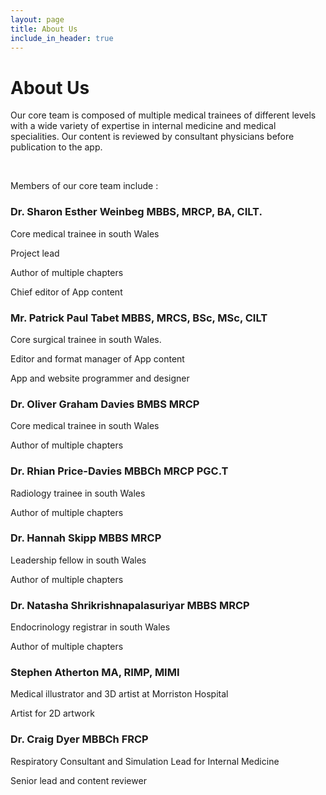 ```yaml
---
layout: page
title: About Us
include_in_header: true
---
```


# About Us
Our core team is composed of multiple medical trainees of different levels with a wide variety of expertise in internal medicine and medical specialities.
Our content is reviewed by consultant physicians before publication to the app.

<br>

Members of our core team include :
 
###  Dr. Sharon Esther Weinbeg MBBS, MRCP, BA, CILT.
Core medical trainee in south Wales

Project lead

Author of multiple chapters

Chief editor of App content 

###  Mr. Patrick Paul Tabet MBBS, MRCS, BSc, MSc, CILT
Core surgical trainee in south Wales. 

Editor and format manager of App content

App and website programmer and designer

###  Dr. Oliver Graham Davies BMBS MRCP
Core medical trainee in south Wales

Author of multiple chapters

###  Dr. Rhian Price-Davies MBBCh MRCP PGC.T
Radiology trainee in south Wales

Author of multiple chapters

###  Dr. Hannah Skipp MBBS MRCP
Leadership fellow in south Wales

Author of multiple chapters

###  Dr. Natasha Shrikrishnapalasuriyar MBBS MRCP
Endocrinology registrar in south Wales

Author of multiple chapters

###  Stephen Atherton MA, RIMP, MIMI
Medical illustrator and 3D artist at Morriston Hospital

Artist for 2D artwork

###  Dr. Craig Dyer MBBCh FRCP
Respiratory Consultant and Simulation Lead for Internal Medicine

Senior lead and content reviewer
